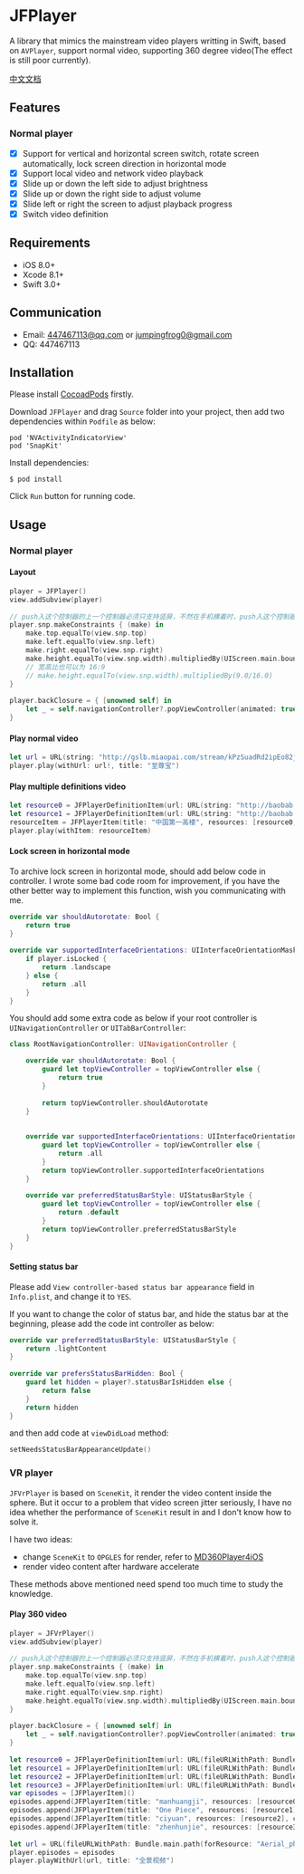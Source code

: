 # JFPlayer

A library that mimics the mainstream video players writting in Swift, based on `AVPlayer`, support normal video, supporting 360 degree video(The effect is still poor currently).

[中文文档](https://github.com/jumpingfrog0/JFPlayer/blob/master/README.zh.md)

## Features

### Normal player
- [x] Support for vertical and horizontal screen switch, rotate screen automatically, lock screen direction in horizontal mode
- [x] Support local video and network video playback
- [x] Slide up or down the left side to adjust brightness
- [x] Slide up or down the right side to adjust volume
- [x] Slide left or right the screen to adjust playback progress 
- [x] Switch video definition

## Requirements
* iOS 8.0+
* Xcode 8.1+
* Swift 3.0+

## Communication
* Email: 447467113@qq.com  or  jumpingfrog0@gmail.com
* QQ: 447467113

## Installation

Please install [CocoadPods](https://cocoapods.org/) firstly.

Download `JFPlayer` and drag `Source` folder into your project, then add two dependencies within `Podfile` as below:

	pod 'NVActivityIndicatorView'
	pod 'SnapKit'
	
Install dependencies:

	$ pod install
	
Click `Run` button for running code.

## Usage

### Normal player
#### Layout

```swift
player = JFPlayer()
view.addSubview(player)
    
// push入这个控制器的上一个控制器必须只支持竖屏，不然在手机横着时，push入这个控制器时视频的尺寸有问题。
player.snp.makeConstraints { (make) in
    make.top.equalTo(view.snp.top)
    make.left.equalTo(view.snp.left)
    make.right.equalTo(view.snp.right)
    make.height.equalTo(view.snp.width).multipliedBy(UIScreen.main.bounds.width/UIScreen.main.bounds.height)
	// 宽高比也可以为 16:9
	// make.height.equalTo(view.snp.width).multipliedBy(9.0/16.0)
}
    
player.backClosure = { [unowned self] in
    let _ = self.navigationController?.popViewController(animated: true)
}
```

#### Play normal video

```swift
let url = URL(string: "http://gslb.miaopai.com/stream/kPzSuadRd2ipEo82jk9~sA__.mp4")
player.play(withUrl: url!, title: "至尊宝")
```

#### Play multiple definitions video

```swift
let resource0 = JFPlayerDefinitionItem(url: URL(string: "http://baobab.wdjcdn.com/1457162012752491010143.mp4")!, definitionName: "高清")
let resource1 = JFPlayerDefinitionItem(url: URL(string: "http://baobab.wdjcdn.com/1457529788412_5918_854x480.mp4")!, definitionName: "标清")
resourceItem = JFPlayerItem(title: "中国第一高楼", resources: [resource0, resource1], cover: "http://img.wdjimg.com/image/video/447f973848167ee5e44b67c8d4df9839_0_0.jpeg")
player.play(withItem: resourceItem)
```

#### Lock screen in horizontal mode

To archive lock screen in horizontal mode, should add below code in controller.
I wrote some bad code room for improvement, if you have the other better way to implement this function, wish you communicating with me.

```swift
override var shouldAutorotate: Bool {
    return true
}
    
override var supportedInterfaceOrientations: UIInterfaceOrientationMask {
    if player.isLocked {
        return .landscape
    } else {
        return .all
    }
}
```

You should add some extra code as below if your root controller is `UINavigationController` or `UITabBarController`:

```swift
class RootNavigationController: UINavigationController {

    override var shouldAutorotate: Bool {
        guard let topViewController = topViewController else {
            return true
        }
        
        return topViewController.shouldAutorotate
    }
    
    
    override var supportedInterfaceOrientations: UIInterfaceOrientationMask {
        guard let topViewController = topViewController else {
            return .all
        }
        return topViewController.supportedInterfaceOrientations
    }
    
    override var preferredStatusBarStyle: UIStatusBarStyle {
        guard let topViewController = topViewController else {
            return .default
        }
        return topViewController.preferredStatusBarStyle
    }
}
```

#### Setting status bar

Please add `View controller-based status bar appearance` field in `Info.plist`, and change it to `YES`.

If you want to change the color of status bar, and hide the status bar at the beginning, please add the code int controller as below:

```swift
override var preferredStatusBarStyle: UIStatusBarStyle {
    return .lightContent
}
    
override var prefersStatusBarHidden: Bool {
    guard let hidden = player?.statusBarIsHidden else {
        return false
    }
    return hidden
}
```

and then add code at `viewDidLoad` method:

```swift
setNeedsStatusBarAppearanceUpdate()
```

### VR player

`JFVrPlayer` is based on `SceneKit`, it render the video content inside the sphere. But it occur to a problem that video screen jitter seriously, I have no idea whether the performance of `SceneKit` result in and I don't know how to solve it.

I have two ideas:

* change `SceneKit` to `OPGLES` for render, refer to [MD360Player4iOS](https://github.com/ashqal/MD360Player4iOS)
* render video content after hardware accelerate

These methods above mentioned need spend too much time to study the knowledge.

#### Play 360 video

```swift
player = JFVrPlayer()
view.addSubview(player)
    
// push入这个控制器的上一个控制器必须只支持竖屏，不然在手机横着时，push入这个控制器时视频的尺寸有问题。
player.snp.makeConstraints { (make) in
    make.top.equalTo(view.snp.top)
    make.left.equalTo(view.snp.left)
    make.right.equalTo(view.snp.right)
    make.height.equalTo(view.snp.width).multipliedBy(UIScreen.main.bounds.width/UIScreen.main.bounds.height)
}
    
player.backClosure = { [unowned self] in
    let _ = self.navigationController?.popViewController(animated: true)
}
    
let resource0 = JFPlayerDefinitionItem(url: URL(fileURLWithPath: Bundle.main.path(forResource: "Aerial_photography", ofType: "mp4")!), definitionName: "高清")
let resource1 = JFPlayerDefinitionItem(url: URL(fileURLWithPath: Bundle.main.path(forResource: "demo", ofType: "m4v")!), definitionName: "高清")
let resource2 = JFPlayerDefinitionItem(url: URL(fileURLWithPath: Bundle.main.path(forResource: "Aerial_photography", ofType: "mp4")!), definitionName: "高清")
let resource3 = JFPlayerDefinitionItem(url: URL(fileURLWithPath: Bundle.main.path(forResource: "Aerial_photography", ofType: "mp4")!), definitionName: "高清")
var episodes = [JFPlayerItem]()
episodes.append(JFPlayerItem(title: "manhuangji", resources: [resource0], cover: "manhuangji"))
episodes.append(JFPlayerItem(title: "One Piece", resources: [resource1], cover: "onepiece"))
episodes.append(JFPlayerItem(title: "ciyuan", resources: [resource2], cover: "ciyuan"))
episodes.append(JFPlayerItem(title: "zhenhunjie", resources: [resource3], cover: "zhenhunjie"))
    
let url = URL(fileURLWithPath: Bundle.main.path(forResource: "Aerial_photography", ofType: "mp4")!)
player.episodes = episodes
player.playWithUrl(url, title: "全景视频")
```